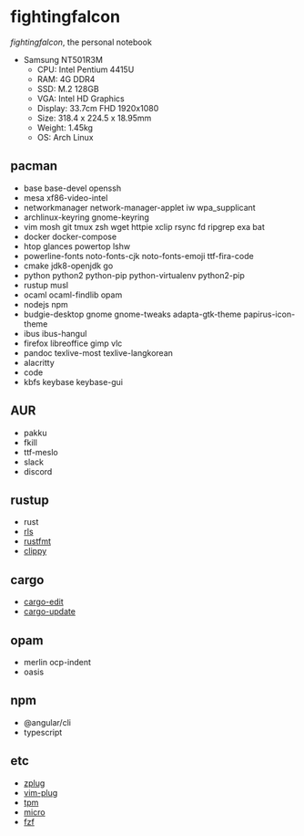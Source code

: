 # fightingfalcon

_fightingfalcon_, the personal notebook

- Samsung NT501R3M
  - CPU: Intel Pentium 4415U
  - RAM: 4G DDR4
  - SSD: M.2 128GB
  - VGA: Intel HD Graphics
  - Display: 33.7cm FHD 1920x1080
  - Size: 318.4 x 224.5 x 18.95mm
  - Weight: 1.45kg
  - OS: Arch Linux

## pacman

- base base-devel openssh
- mesa xf86-video-intel
- networkmanager network-manager-applet iw wpa_supplicant
- archlinux-keyring gnome-keyring
- vim mosh git tmux zsh wget httpie xclip rsync fd ripgrep exa bat
- docker docker-compose
- htop glances powertop lshw
- powerline-fonts noto-fonts-cjk noto-fonts-emoji ttf-fira-code
- cmake jdk8-openjdk go
- python python2 python-pip python-virtualenv python2-pip
- rustup musl
- ocaml ocaml-findlib opam
- nodejs npm
- budgie-desktop gnome gnome-tweaks adapta-gtk-theme papirus-icon-theme
- ibus ibus-hangul
- firefox libreoffice gimp vlc
- pandoc texlive-most texlive-langkorean
- alacritty
- code
- kbfs keybase keybase-gui

## AUR

- pakku
- fkill
- ttf-meslo
- slack
- discord

## rustup

- rust
- [rls](https://github.com/rust-lang-nursery/rls)
- [rustfmt](https://github.com/rust-lang-nursery/rustfmt)
- [clippy](https://github.com/rust-lang-nursery/rust-clippy)

## cargo

- [cargo-edit](https://github.com/killercup/cargo-edit)
- [cargo-update](https://github.com/nabijaczleweli/cargo-update)

## opam

- merlin ocp-indent
- oasis

## npm

- @angular/cli
- typescript

## etc

- [zplug](https://github.com/zplug/zplug)
- [vim-plug](https://github.com/junegunn/vim-plug)
- [tpm](https://github.com/tmux-plugins/tpm)
- [micro](https://github.com/zyedidia/micro)
- [fzf](https://github.com/junegunn/fzf)
